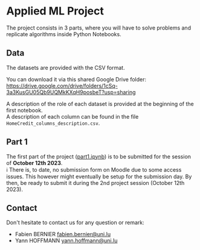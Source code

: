 # Applied ML Project

The project consists in 3 parts, where you will have to solve problems and replicate algorithms inside Python Notebooks.

## Data

The datasets are provided with the CSV format.

You can download it via this shared Google Drive folder:
https://drive.google.com/drive/folders/1cSq-3a3KusGU05Qb9UQMkKXqH9posbeT?usp=sharing

A description of the role of each dataset is provided at the beginning of the first notebook.  
A description of each column can be found in the file `HomeCredit_columns_description.csv`.

## Part 1

The first part of the project ([part1.ipynb](./part1.ipynb)) is to be submitted for the session of **October 12th 2023**.  
:information_source: There is, to date, no submission form on Moodle due to some access issues. This however might eventually be setup for the submission day. By then, be ready to submit it during the 2nd project session (October 12th 2023).

## Contact

Don't hesitate to contact us for any question or remark:

- Fabien BERNIER <fabien.bernier@uni.lu>
- Yann HOFFMANN <yann.hoffmann@uni.lu>
